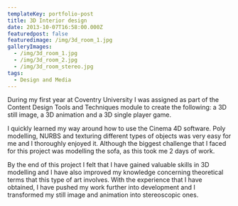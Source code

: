 ```yaml
---
templateKey: portfolio-post
title: 3D Interior design
date: 2013-10-07T16:58:00.000Z
featuredpost: false
featuredimage: /img/3d_room_1.jpg
galleryImages:
  - /img/3d_room_1.jpg
  - /img/3d_room_2.jpg
  - /img/3d_room_stereo.jpg
tags:
  - Design and Media
---
```

During my first year at Coventry University I was assigned as part of the Content Design Tools and Techniques module to create the following: a 3D still image, a 3D animation and a 3D single player game.

I quickly learned my way around how to use the Cinema 4D software. Poly modelling, NURBS and texturing different types of objects was very easy for me and I thoroughly enjoyed it. Although the biggest challenge that I faced for this project was modelling the sofa, as this took me 2 days of work.

By the end of this project I felt that I have gained valuable skills in 3D modelling and I have also improved my knowledge concerning theoretical terms that this type of art involves. With the experience that I have obtained, I have pushed my work further into development and I transformed my still image and animation into stereoscopic ones.